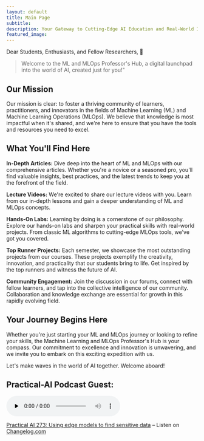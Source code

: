 ```yaml
---
layout: default
title: Main Page
subtitle: 
description: Your Gateway to Cutting-Edge AI Education and Real-World Implementation
featured_image: 
---
```


<p>Dear Students, Enthusiasts, and Fellow Researchers, 👋</p>


> Welcome to the ML and MLOps Professor's Hub, a digital launchpad into the world of AI, created just for you!"



## Our Mission
Our mission is clear: to foster a thriving community of learners, practitioners, and innovators in the fields of Machine Learning (ML) and Machine Learning Operations (MLOps). We believe that knowledge is most impactful when it's shared, and we're here to ensure that you have the tools and resources you need to excel.


## What You'll Find Here


<b>In-Depth Articles:</b> Dive deep into the heart of ML and MLOps with our comprehensive articles. Whether you're a novice or a seasoned pro, you'll find valuable insights, best practices, and the latest trends to keep you at the forefront of the field.

<b>Lecture Videos:</b> We're excited to share our lecture videos with you. Learn from our in-depth lessons and gain a deeper understanding of ML and MLOps concepts.


<b>Hands-On Labs:</b> Learning by doing is a cornerstone of our philosophy. Explore our hands-on labs and sharpen your practical skills with real-world projects. From classic ML algorithms to cutting-edge MLOps tools, we've got you covered.


<b>Top Runner Projects:</b> Each semester, we showcase the most outstanding projects from our courses. These projects exemplify the creativity, innovation, and practicality that our students bring to life. Get inspired by the top runners and witness the future of AI.


<b>Community Engagement:</b> Join the discussion in our forums, connect with fellow learners, and tap into the collective intelligence of our community. Collaboration and knowledge exchange are essential for growth in this rapidly evolving field.



## Your Journey Begins Here

Whether you're just starting your ML and MLOps journey or looking to refine your skills, the Machine Learning and MLOps Professor's Hub is your compass. Our commitment to excellence and innovation is unwavering, and we invite you to embark on this exciting expedition with us.

Let's make waves in the world of AI together. Welcome aboard!


## Practical-AI Podcast Guest:


<audio data-theme="night" data-src="https://changelog.com/practicalai/273/embed" src="https://op3.dev/e/https://cdn.changelog.com/uploads/practicalai/273/practical-ai-273.mp3" preload="none" class="changelog-episode" controls></audio><p><a href="https://changelog.com/practicalai/273">Practical AI 273: Using edge models to find sensitive data</a> – Listen on <a href="https://changelog.com/">Changelog.com</a></p><script async src="//cdn.changelog.com/embed.js"></script>

